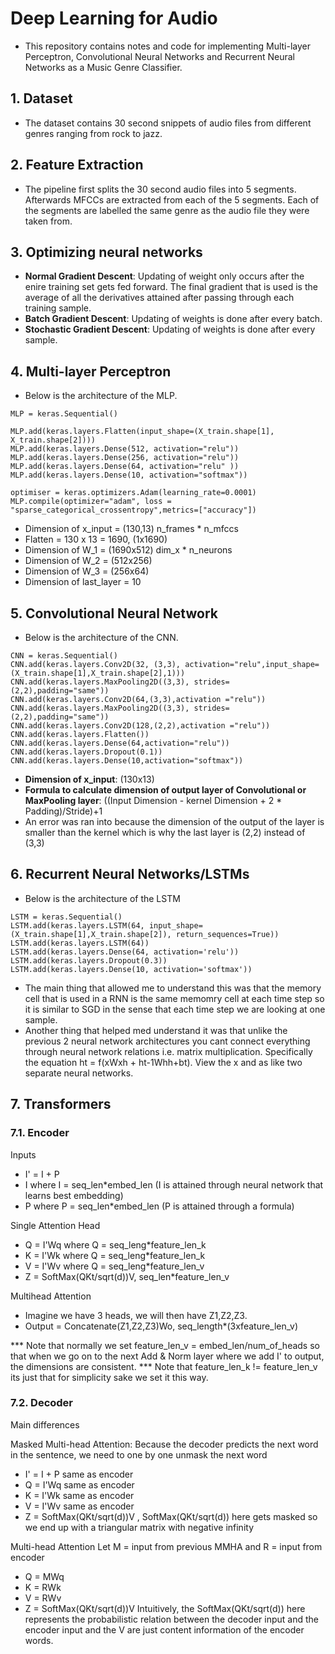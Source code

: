 # Deep Learning for Audio
- This repository contains notes and code for implementing Multi-layer Perceptron, Convolutional Neural Networks and Recurrent Neural Networks as a Music Genre Classifier.

## 1. Dataset
- The dataset contains 30 second snippets of audio files from different genres ranging from rock to jazz.

## 2. Feature Extraction
- The pipeline first splits the 30 second audio files into 5 segments. Afterwards MFCCs are extracted from each of the 5 segments. Each of the segments are labelled the same genre as the audio file they were taken from.

## 3. Optimizing neural networks
- **Normal Gradient Descent**: Updating of weight only occurs after the enire training set gets fed forward. The final gradient that is used is the average of all the derivatives attained after passing through each training sample.
- **Batch Gradient Descent**: Updating of weights is done after every batch.
- **Stochastic Gradient Descent**: Updating of weights is done after every sample.
 
## 4. Multi-layer Perceptron
- Below is the architecture of the MLP.
```
MLP = keras.Sequential()

MLP.add(keras.layers.Flatten(input_shape=(X_train.shape[1], X_train.shape[2])))
MLP.add(keras.layers.Dense(512, activation="relu"))
MLP.add(keras.layers.Dense(256, activation="relu"))
MLP.add(keras.layers.Dense(64, activation="relu" ))
MLP.add(keras.layers.Dense(10, activation="softmax"))

optimiser = keras.optimizers.Adam(learning_rate=0.0001)
MLP.compile(optimizer="adam", loss = "sparse_categorical_crossentropy",metrics=["accuracy"])
```
- Dimension of x_input = (130,13) n_frames * n_mfccs
- Flatten = 130 x 13 = 1690, (1x1690)
- Dimension of W_1 = (1690x512) dim_x * n_neurons
- Dimension of W_2 = (512x256) 
- Dimension of W_3 = (256x64)
- Dimension of last_layer = 10

## 5. Convolutional Neural Network
- Below is the architecture of the CNN.
```
CNN = keras.Sequential()
CNN.add(keras.layers.Conv2D(32, (3,3), activation="relu",input_shape=(X_train.shape[1],X_train.shape[2],1)))
CNN.add(keras.layers.MaxPooling2D((3,3), strides=(2,2),padding="same"))
CNN.add(keras.layers.Conv2D(64,(3,3),activation ="relu"))
CNN.add(keras.layers.MaxPooling2D((3,3), strides=(2,2),padding="same"))
CNN.add(keras.layers.Conv2D(128,(2,2),activation ="relu"))
CNN.add(keras.layers.Flatten())
CNN.add(keras.layers.Dense(64,activation="relu"))
CNN.add(keras.layers.Dropout(0.1))
CNN.add(keras.layers.Dense(10,activation="softmax"))
``` 
- **Dimension of x_input**: (130x13)
- **Formula to calculate dimension of output layer of Convolutional or MaxPooling layer**: ((Input Dimension - kernel Dimension + 2 * Padding)/Stride)+1
- An error was ran into because the dimension of the output of the layer is smaller than the kernel which is why the last layer is (2,2) instead of (3,3)

## 6. Recurrent Neural Networks/LSTMs
- Below is the architecture of the LSTM
```
LSTM = keras.Sequential()
LSTM.add(keras.layers.LSTM(64, input_shape=(X_train.shape[1],X_train.shape[2]), return_sequences=True))
LSTM.add(keras.layers.LSTM(64))
LSTM.add(keras.layers.Dense(64, activation='relu'))
LSTM.add(keras.layers.Dropout(0.3))
LSTM.add(keras.layers.Dense(10, activation='softmax'))
```
- The main thing that allowed me to understand this was that the memory cell that is used in a RNN is the same memomry cell at each time step so it is similar to SGD in the sense that each time step we are looking at one sample.
- Another thing that helped med understand it was that unlike the previous 2 neural network architectures you cant connect everything through neural network relations i.e. matrix multiplication. Specifically the equation ht = f(xWxh + ht-1Whh+bt). View the x and as like two separate neural networks.

## 7. Transformers
### 7.1. Encoder
Inputs  
- I' = I + P 
- I where I = seq_len*embed_len (I is attained through neural network that learns best embedding)
- P where P = seq_len*embed_len (P is attained through a formula)

Single Attention Head  
- Q = I'Wq where Q = seq_leng*feature_len_k
- K = I'Wk where Q = seq_leng*feature_len_k
- V = I'Wv where Q = seq_leng*feature_len_v
- Z = SoftMax(QKt/sqrt(d))V, seq_len*feature_len_v

Multihead Attention
- Imagine we have 3 heads, we will then have Z1,Z2,Z3.
- Output = Concatenate(Z1,Z2,Z3)Wo, seq_length*(3xfeature_len_v)

*** Note that normally we set feature_len_v = embed_len/num_of_heads so that when we go on to the next Add & Norm layer where we add I' to output, the dimensions are consistent. 
*** Note that feature_len_k != feature_len_v its just that for simplicity sake we set it this way.

### 7.2. Decoder

Main differences

Masked Multi-head Attention: Because the decoder predicts the next word in the sentence, we need to one by one unmask the next word
- I' = I + P same as encoder 
- Q = I'Wq same as encoder
- K = I'Wk same as encoder 
- V = I'Wv same as encoder
- Z = SoftMax(QKt/sqrt(d))V , SoftMax(QKt/sqrt(d)) here gets masked so we end up with a triangular matrix with negative infinity

Multi-head Attention
Let M = input from previous MMHA and R = input from encoder
- Q = MWq
- K = RWk
- V = RWv
- Z = SoftMax(QKt/sqrt(d))V
Intuitively, the SoftMax(QKt/sqrt(d)) here represents the probabilistic relation between the decoder input and the encoder input and the V are just content information of the encoder words.

